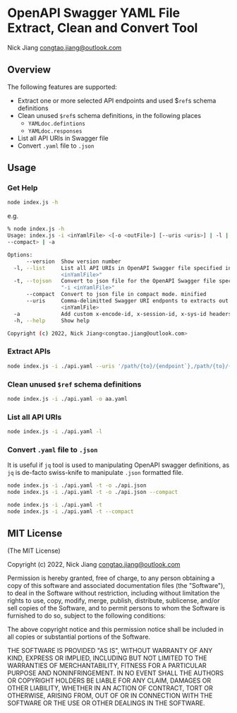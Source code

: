 # OpenAPI Swagger YAML File Extract, Clean and Convert Tool

Nick Jiang <congtao.jiang@outlook.com>

## Overview

The following features are supported:

- Extract one or more selected API endpoints and used $`ref`s schema definitions
- Clean unused `$ref`s schema definitions, in the following places
  - `YAMLdoc.defintions`
  - `YAMLdoc.responses`
- List all API URIs in Swagger file
- Convert `.yaml` file to `.json`

## Usage

### Get Help

```bash
node index.js -h
```

e.g.

```bash
% node index.js -h                                             
Usage: index.js -i <inYamlFile> <[-o <outFile>] [--uris <uris>] | -l | -t
--compact> | -a

Options:
      --version  Show version number                                   [boolean]
  -l, --list     List all API URIs in OpenAPI Swagger file specified in "-i
                 <inYamlFile>"
  -t, --tojson   Convert to json file for the OpenAPI Swagger file specified in
                 "-i <inYamlFile>"
      --compact  Convert to json file in compact mode. minified
      --uris     Comma-delimitted Swagger URI endponts to extracts out of input
                 <inYamlFile>
  -a             Add custom x-encode-id, x-session-id, x-sys-id headers
  -h, --help     Show help                                             [boolean]

Copyright (c) 2022, Nick Jiang<congtao.jiang@outlook.com>
```

### Extract APIs

```bash
node index.js -i ./api.yaml --uris '/path/{to}/{endpoint`},/path/{to}/{endpoint`' -o aa.yaml
```

### Clean unused `$ref` schema definitions

```bash
node index.js -i ./api.yaml -o aa.yaml
```

### List all API URIs

```bash
node index.js -i ./api.yaml -l
```

### Convert `.yaml` file to `.json`

It is useful if `jq` tool is used to manipulating OpenAPI swagger definitions, as `jq` is de-facto swiss-knife to manipulate `.json` formatted file.

```bash
node index.js -i ./api.yaml -t -o ./api.json
node index.js -i ./api.yaml -t -o ./api.json --compact

node index.js -i ./api.yaml -t 
node index.js -i ./api.yaml -t --compact
```

## MIT License

(The MIT License)

Copyright (c) 2022, Nick Jiang <congtao.jiang@outlook.com>

Permission is hereby granted, free of charge, to any person obtaining a copy of this software and associated documentation files (the "Software"), to deal in the Software without restriction, including without limitation the rights to use, copy, modify, merge, publish, distribute, sublicense, and/or sell copies of the Software, and to permit persons to whom the Software is furnished to do so, subject to the following conditions:

The above copyright notice and this permission notice shall be included in all copies or substantial portions of the Software.

THE SOFTWARE IS PROVIDED "AS IS", WITHOUT WARRANTY OF ANY KIND, EXPRESS OR IMPLIED, INCLUDING BUT NOT LIMITED TO THE WARRANTIES OF MERCHANTABILITY, FITNESS FOR A PARTICULAR PURPOSE AND NONINFRINGEMENT. IN NO EVENT SHALL THE AUTHORS OR COPYRIGHT HOLDERS BE LIABLE FOR ANY CLAIM, DAMAGES OR OTHER LIABILITY, WHETHER IN AN ACTION OF CONTRACT, TORT OR OTHERWISE, ARISING FROM, OUT OF OR IN CONNECTION WITH THE SOFTWARE OR THE USE OR OTHER DEALINGS IN THE SOFTWARE.
